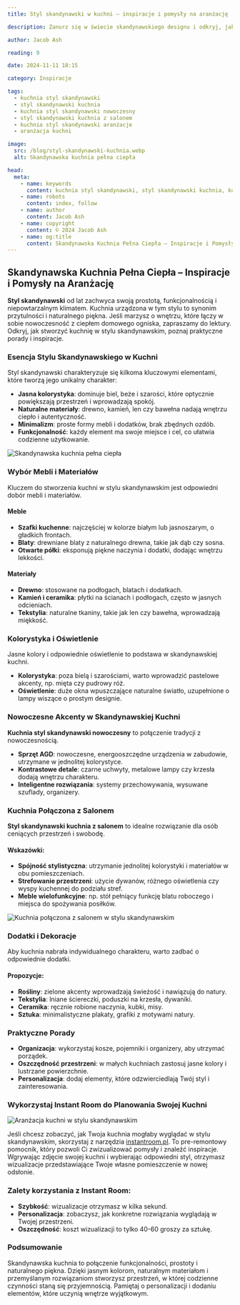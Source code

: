 ```yaml
---
title: Styl skandynawski w kuchni – inspiracje i pomysły na aranżację

description: Zanurz się w świecie skandynawskiego designu i odkryj, jak stworzyć kuchnię pełną ciepła i funkcjonalności. Poznaj praktyczne porady, inspiracje oraz pomysły na połączenie kuchni z salonem w stylu skandynawskim.

author: Jacob Ash

reading: 9

date: 2024-11-11 18:15

category: Inspiracje

tags:
  - kuchnia styl skandynawski
  - styl skandynawski kuchnia
  - kuchnia styl skandynawski nowoczesny
  - styl skandynawski kuchnia z salonem
  - kuchnia styl skandynawski aranżacje
  - aranżacja kuchni

image:
  src: /blog/styl-skandynawski-kuchnia.webp
  alt: Skandynawska kuchnia pełna ciepła

head:
  meta:
    - name: keywords
      content: kuchnia styl skandynawski, styl skandynawski kuchnia, kuchnia styl skandynawski nowoczesny, styl skandynawski kuchnia z salonem, kuchnia styl skandynawski aranżacje
    - name: robots
      content: index, follow
    - name: author
      content: Jacob Ash
    - name: copyright
      content: © 2024 Jacob Ash
    - name: og:title
      content: Skandynawska Kuchnia Pełna Ciepła – Inspiracje i Pomysły na Aranżację
---
```


## Skandynawska Kuchnia Pełna Ciepła – Inspiracje i Pomysły na Aranżację

**Styl skandynawski** od lat zachwyca swoją prostotą, funkcjonalnością i niepowtarzalnym klimatem. Kuchnia urządzona w tym stylu to synonim przytulności i naturalnego piękna. Jeśli marzysz o wnętrzu, które łączy w sobie nowoczesność z ciepłem domowego ogniska, zapraszamy do lektury. Odkryj, jak stworzyć kuchnię w stylu skandynawskim, poznaj praktyczne porady i inspiracje.

### Esencja Stylu Skandynawskiego w Kuchni

Styl skandynawski charakteryzuje się kilkoma kluczowymi elementami, które tworzą jego unikalny charakter:

- **Jasna kolorystyka**: dominuje biel, beże i szarości, które optycznie powiększają przestrzeń i wprowadzają spokój.
- **Naturalne materiały**: drewno, kamień, len czy bawełna nadają wnętrzu ciepło i autentyczność.
- **Minimalizm**: proste formy mebli i dodatków, brak zbędnych ozdób.
- **Funkcjonalność**: każdy element ma swoje miejsce i cel, co ułatwia codzienne użytkowanie.

![Skandynawska kuchnia pełna ciepła](/blog/styl-skandynawski-kuchnia-1.webp)

### Wybór Mebli i Materiałów

Kluczem do stworzenia kuchni w stylu skandynawskim jest odpowiedni dobór mebli i materiałów.

#### Meble

- **Szafki kuchenne**: najczęściej w kolorze białym lub jasnoszarym, o gładkich frontach.
- **Blaty**: drewniane blaty z naturalnego drewna, takie jak dąb czy sosna.
- **Otwarte półki**: eksponują piękne naczynia i dodatki, dodając wnętrzu lekkości.

#### Materiały

- **Drewno**: stosowane na podłogach, blatach i dodatkach.
- **Kamień i ceramika**: płytki na ścianach i podłogach, często w jasnych odcieniach.
- **Tekstylia**: naturalne tkaniny, takie jak len czy bawełna, wprowadzają miękkość.

### Kolorystyka i Oświetlenie

Jasne kolory i odpowiednie oświetlenie to podstawa w skandynawskiej kuchni.

- **Kolorystyka**: poza bielą i szarościami, warto wprowadzić pastelowe akcenty, np. mięta czy pudrowy róż.
- **Oświetlenie**: duże okna wpuszczające naturalne światło, uzupełnione o lampy wiszące o prostym designie.

### Nowoczesne Akcenty w Skandynawskiej Kuchni

**Kuchnia styl skandynawski nowoczesny** to połączenie tradycji z nowoczesnością.

- **Sprzęt AGD**: nowoczesne, energooszczędne urządzenia w zabudowie, utrzymane w jednolitej kolorystyce.
- **Kontrastowe detale**: czarne uchwyty, metalowe lampy czy krzesła dodają wnętrzu charakteru.
- **Inteligentne rozwiązania**: systemy przechowywania, wysuwane szuflady, organizery.

### Kuchnia Połączona z Salonem

**Styl skandynawski kuchnia z salonem** to idealne rozwiązanie dla osób ceniących przestrzeń i swobodę.

#### Wskazówki:

- **Spójność stylistyczna**: utrzymanie jednolitej kolorystyki i materiałów w obu pomieszczeniach.
- **Strefowanie przestrzeni**: użycie dywanów, różnego oświetlenia czy wyspy kuchennej do podziału stref.
- **Meble wielofunkcyjne**: np. stół pełniący funkcję blatu roboczego i miejsca do spożywania posiłków.

![Kuchnia połączona z salonem w stylu skandynawskim](/blog/styl-skandynawski-kuchnia-2.webp)

### Dodatki i Dekoracje

Aby kuchnia nabrała indywidualnego charakteru, warto zadbać o odpowiednie dodatki.

#### Propozycje:

- **Rośliny**: zielone akcenty wprowadzają świeżość i nawiązują do natury.
- **Tekstylia**: lniane ściereczki, poduszki na krzesła, dywaniki.
- **Ceramika**: ręcznie robione naczynia, kubki, misy.
- **Sztuka**: minimalistyczne plakaty, grafiki z motywami natury.

### Praktyczne Porady

- **Organizacja**: wykorzystaj kosze, pojemniki i organizery, aby utrzymać porządek.
- **Oszczędność przestrzeni**: w małych kuchniach zastosuj jasne kolory i lustrzane powierzchnie.
- **Personalizacja**: dodaj elementy, które odzwierciedlają Twój styl i zainteresowania.

### Wykorzystaj Instant Room do Planowania Swojej Kuchni

![Aranżacja kuchni w stylu skandynawskim](/blog/styl-skandynawski-kuchnia-instantroom.png)

Jeśli chcesz zobaczyć, jak Twoja kuchnia mogłaby wyglądać w stylu skandynawskim, skorzystaj z narzędzia [instantroom.pl](https://instantroom.pl). To pre-remontowy pomocnik, który pozwoli Ci zwizualizować pomysły i znaleźć inspiracje. Wgrywając zdjęcie swojej kuchni i wybierając odpowiedni styl, otrzymasz wizualizacje przedstawiające Twoje własne pomieszczenie w nowej odsłonie.

### Zalety korzystania z Instant Room:

- **Szybkość**: wizualizacje otrzymasz w kilka sekund.
- **Personalizacja**: zobaczysz, jak konkretne rozwiązania wyglądają w Twojej przestrzeni.
- **Oszczędność**: koszt wizualizacji to tylko 40-60 groszy za sztukę.

### Podsumowanie

Skandynawska kuchnia to połączenie funkcjonalności, prostoty i naturalnego piękna. Dzięki jasnym kolorom, naturalnym materiałom i przemyślanym rozwiązaniom stworzysz przestrzeń, w której codzienne czynności staną się przyjemnością. Pamiętaj o personalizacji i dodaniu elementów, które uczynią wnętrze wyjątkowym.
